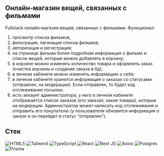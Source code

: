 ## Онлайн-магазин вещей, связанных с фильмами

Fullstack онлайн-магазин вещей, связанных с фильмами. Функционал:

1. просмотр списка фильмов;
2. фильтрация, пагинация списка фильмов;
3. авторизация и регистрация;
4. на странице фильма более подробная информация о фильме и список вещей, которые можно добавлять в корзину;
5. в корзине можно изменять количество товара и оформлять заказ (очистка корзины и создание заказа в бд);
6. в личном кабинете можно изменять информацию о себе;
7. в личном кабинете хранится информация о заказах со статусами (отправлен, на модерации). Если отправлен, то будет код отслеживания посылки;
8. есть аккаунт администратора, у него в личном кабинете отображается список заказов (кто заказал, какие товары), которые на модерации. Администратор может написать код отслеживания и отправить его покупателю (у пользователя обновится информация о заказе и он перейдет в статус "отправлен").

## Стек

![HTML5](https://img.shields.io/badge/html5-%23E34F26.svg?style=for-the-badge&logo=html5&logoColor=white)
![Tailwind](https://img.shields.io/badge/Tailwind_CSS-38B2AC?style=for-the-badge&logo=tailwind-css&logoColor=white)
![TypeScript](https://img.shields.io/badge/typescript-%23007ACC.svg?style=for-the-badge&logo=typescript&logoColor=white)
![React](https://img.shields.io/badge/react-%2320232a.svg?style=for-the-badge&logo=react&logoColor=%2361DAFB)
![Next JS](https://img.shields.io/badge/Next-black?style=for-the-badge&logo=next.js&logoColor=white)
![Axios](https://img.shields.io/badge/-Axios-671ddf?style=for-the-badge&logo=Axios&logoColor=white)
![Postgres](https://img.shields.io/badge/postgres-%23316192.svg?style=for-the-badge&logo=postgresql&logoColor=white)
![Prisma](https://img.shields.io/badge/Prisma-3982CE?style=for-the-badge&logo=Prisma&logoColor=white)

